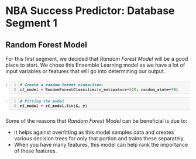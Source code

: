 # **NBA Success Predictor**: Database Segment 1

## **Random Forest Model**

For this first segment, we decided that *Random Forest Model* will be a good place to start.  We chose this Ensemble Learning model as we have a lot of input variables or features that will go into determining our output.  

![Random_Forest](Images/Random_Forest.png)

Some of the reasons that *Random Forest Model* can be beneficial is due to:
- It helps against overfitting as this model samples data and creates various decision trees for only that portion and trains these separately. 
- When you have many features, this model can help rank the importance of these features.




